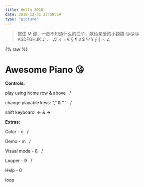 ```yaml
---
title: Hello 2018
date: 2018-12-31 23:59:59
type: "picture"
---
```


> 按住 M 键，一首不知道什么的曲子，献给亲爱的小魏魏 😘😘😘
> ASDFGHJK ♪ ♩ ♫ ♬ ♭ € § ¶ ♯ $ Ψ ¥ ∮ ‖ ⌒ ∠

{% raw %}

  <link rel="stylesheet" type="text/css" href="https://fangr-cc-image.oss-cn-beijing.aliyuncs.com/18-8-17/piano.css" />
  <div id="content">
  <div id="content-inner">
  <div id="piano">
    <h1 class="piano-header">Awesome Piano 😘</h1>
    <div class="help show" tabindex="1">
      <div class="help-inner">
        <div id="synth-settings"></div>
        <div class="opts">
          <p>
            <strong>Controls:</strong>
          </p>
          <p>play using home row &amp; above &nbsp; /</p>
          <p>change playable keys: “,” &amp; “.” &nbsp; /</p>
          <p>shift keyboard: ← &amp; →
            <span id="shift"></span>
          </p>
        </div>
        <div class="opts">
          <p>
            <strong>Extras:</strong>
          </p>
          <p class="toggle-color toggle hold">Color - c &nbsp; /</p>
          <p class="toggle-demo toggle">Demo - m &nbsp; /</p>
          <p class="toggle-animate toggle">Visual mode - 8 &nbsp; /</p>
          <p class="toggle-looper">Looper - 9 &nbsp; /</p>
          <p>Help - 0</p>
        </div>
      </div>
    </div>
    <div class="loop" tabindex="2">loop</div>
  </div>
  </div>
  </div>
  <script src="https://fangr-cc-image.oss-cn-beijing.aliyuncs.com/jquery-1.7.1.min.js"></sciprt>
{% endraw %}
